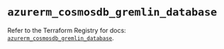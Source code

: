 # `azurerm_cosmosdb_gremlin_database`

Refer to the Terraform Registry for docs: [`azurerm_cosmosdb_gremlin_database`](https://registry.terraform.io/providers/hashicorp/azurerm/4.39.0/docs/resources/cosmosdb_gremlin_database).
